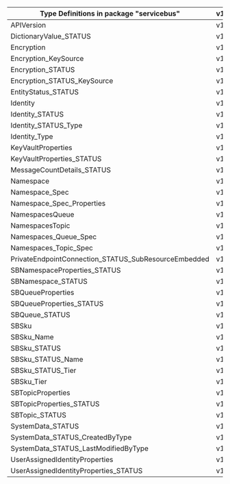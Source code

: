 | Type Definitions in package "servicebus"             | v1alpha1api20210101preview | v1beta20210101preview |
|------------------------------------------------------|----------------------------|-----------------------|
| APIVersion                                           | v1alpha1api20210101preview | v1beta20210101preview |
| DictionaryValue_STATUS                               | v1alpha1api20210101preview | v1beta20210101preview |
| Encryption                                           | v1alpha1api20210101preview | v1beta20210101preview |
| Encryption_KeySource                                 | v1alpha1api20210101preview | v1beta20210101preview |
| Encryption_STATUS                                    | v1alpha1api20210101preview | v1beta20210101preview |
| Encryption_STATUS_KeySource                          | v1alpha1api20210101preview | v1beta20210101preview |
| EntityStatus_STATUS                                  | v1alpha1api20210101preview | v1beta20210101preview |
| Identity                                             | v1alpha1api20210101preview | v1beta20210101preview |
| Identity_STATUS                                      | v1alpha1api20210101preview | v1beta20210101preview |
| Identity_STATUS_Type                                 | v1alpha1api20210101preview | v1beta20210101preview |
| Identity_Type                                        | v1alpha1api20210101preview | v1beta20210101preview |
| KeyVaultProperties                                   | v1alpha1api20210101preview | v1beta20210101preview |
| KeyVaultProperties_STATUS                            | v1alpha1api20210101preview | v1beta20210101preview |
| MessageCountDetails_STATUS                           | v1alpha1api20210101preview | v1beta20210101preview |
| Namespace                                            | v1alpha1api20210101preview | v1beta20210101preview |
| Namespace_Spec                                       | v1alpha1api20210101preview | v1beta20210101preview |
| Namespace_Spec_Properties                            | v1alpha1api20210101preview | v1beta20210101preview |
| NamespacesQueue                                      | v1alpha1api20210101preview | v1beta20210101preview |
| NamespacesTopic                                      | v1alpha1api20210101preview | v1beta20210101preview |
| Namespaces_Queue_Spec                                | v1alpha1api20210101preview | v1beta20210101preview |
| Namespaces_Topic_Spec                                | v1alpha1api20210101preview | v1beta20210101preview |
| PrivateEndpointConnection_STATUS_SubResourceEmbedded | v1alpha1api20210101preview | v1beta20210101preview |
| SBNamespaceProperties_STATUS                         | v1alpha1api20210101preview | v1beta20210101preview |
| SBNamespace_STATUS                                   | v1alpha1api20210101preview | v1beta20210101preview |
| SBQueueProperties                                    | v1alpha1api20210101preview | v1beta20210101preview |
| SBQueueProperties_STATUS                             | v1alpha1api20210101preview | v1beta20210101preview |
| SBQueue_STATUS                                       | v1alpha1api20210101preview | v1beta20210101preview |
| SBSku                                                | v1alpha1api20210101preview | v1beta20210101preview |
| SBSku_Name                                           | v1alpha1api20210101preview | v1beta20210101preview |
| SBSku_STATUS                                         | v1alpha1api20210101preview | v1beta20210101preview |
| SBSku_STATUS_Name                                    | v1alpha1api20210101preview | v1beta20210101preview |
| SBSku_STATUS_Tier                                    | v1alpha1api20210101preview | v1beta20210101preview |
| SBSku_Tier                                           | v1alpha1api20210101preview | v1beta20210101preview |
| SBTopicProperties                                    | v1alpha1api20210101preview | v1beta20210101preview |
| SBTopicProperties_STATUS                             | v1alpha1api20210101preview | v1beta20210101preview |
| SBTopic_STATUS                                       | v1alpha1api20210101preview | v1beta20210101preview |
| SystemData_STATUS                                    | v1alpha1api20210101preview | v1beta20210101preview |
| SystemData_STATUS_CreatedByType                      | v1alpha1api20210101preview | v1beta20210101preview |
| SystemData_STATUS_LastModifiedByType                 | v1alpha1api20210101preview | v1beta20210101preview |
| UserAssignedIdentityProperties                       | v1alpha1api20210101preview | v1beta20210101preview |
| UserAssignedIdentityProperties_STATUS                | v1alpha1api20210101preview | v1beta20210101preview |
